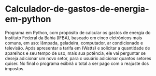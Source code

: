 # Calculador-de-gastos-de-energia-em-python
Programa em Python, com propósito de calcular os gastos de energia do Instituto Federal da Bahia (IFBA), baseado em cinco eletrônicos mais comuns, em uso: lâmpada, geladeira, computador, ar condicionado e televisão. Após apresentar a tarifa em (Watts) e solicitar a quantidade de aparelhos e seu tempo de uso, mais sua potência, ele vai perguntar se deseja adicionar um novo setor, para o usuário adicionar quantos setores quiser. No final o programa exibirá o total a ser pago com o reajuste dos impostos.
